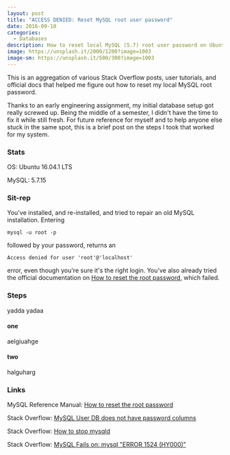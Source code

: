 ```yaml
---
layout: post
title: "ACCESS DENIED: Reset MySQL root user password"
date: 2016-09-10
categories:
  - Databases
description: How to reset local MySQL (5.7) root user password on Ubuntu (16.04)
image: https://unsplash.it/2000/1200?image=1003
image-sm: https://unsplash.it/500/300?image=1003
---
```


This is an aggregation of various Stack Overflow posts, user tutorials, and official docs that helped me figure out how to reset my local MySQL root password. 

Thanks to an early engineering assignment, my initial database setup got really screwed up. Being the middle of a semester, I didn't have the time to fix it while still fresh. For future reference for myself and to help anyone else stuck in the same spot, this is a brief post on the steps I took that worked for my system.

### Stats

OS: Ubuntu 16.04.1 LTS

MySQL: 5.7.15

### Sit-rep

You've installed, and re-installed, and tried to repair an old MySQL installation. Entering

`mysql -u root -p`

followed by your password, returns an

`Access denied for user 'root'@'localhost' ` 

error, even though you're sure it's the right login. You've also already tried the official documentation on [How to reset the root password](http://dev.mysql.com/doc/refman/5.7/en/resetting-permissions.html), which failed.

### Steps

yadda yadaa

#### one

aelgiuahge

#### two

halguharg


### Links

MySQL Reference Manual: [How to reset the root password](http://dev.mysql.com/doc/refman/5.7/en/resetting-permissions.html)

Stack Overflow: [MySQL User DB does not have password columns](http://stackoverflow.com/questions/30692812/mysql-user-db-does-not-have-password-columns-installing-mysql-on-osx)

Stack Overflow: [How to stop mysqld](http://stackoverflow.com/questions/11091414/how-to-stop-mysqld)

Stack Overflow: [MySQL Fails on: mysql "ERROR 1524 (HY000)"](http://stackoverflow.com/questions/37879448/mysql-fails-on-mysql-error-1524-hy000-plugin-auth-socket-is-not-loaded)
